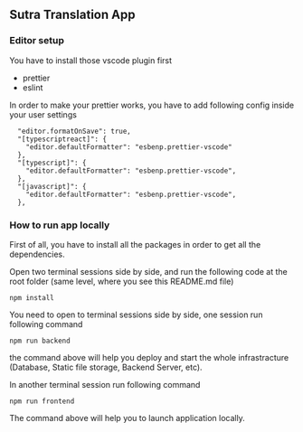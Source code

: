 ## Sutra Translation App

### Editor setup

You have to install those vscode plugin first

- prettier
- eslint

In order to make your prettier works, you have to add following config
inside your user settings

```
  "editor.formatOnSave": true,
  "[typescriptreact]": {
    "editor.defaultFormatter": "esbenp.prettier-vscode"
  },
  "[typescript]": {
    "editor.defaultFormatter": "esbenp.prettier-vscode",
  },
  "[javascript]": {
    "editor.defaultFormatter": "esbenp.prettier-vscode",
  },
```

### How to run app locally

First of all, you have to install all the packages in order to get all the
dependencies.

Open two terminal sessions side by side, and run the following code at the root
folder (same level, where you see this README.md file)

```
npm install
```

You need to open to terminal sessions side by side, one session run following command

```
npm run backend
```

the command above will help you deploy and start the whole infrastracture (Database, Static file storage, Backend Server, etc).

In another terminal session run following command

```
npm run frontend
```

The command above will help you to launch application locally.
